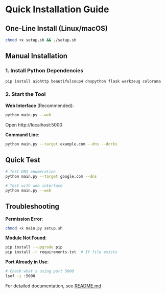 # Quick Installation Guide

## One-Line Install (Linux/macOS)

```bash
chmod +x setup.sh && ./setup.sh
```

## Manual Installation

### 1. Install Python Dependencies
```bash
pip install aiohttp beautifulsoup4 dnspython flask werkzeug colorama
```

### 2. Start the Tool

**Web Interface** (Recommended):
```bash
python main.py --web
```
Open http://localhost:5000

**Command Line**:
```bash
python main.py --target example.com --dns --dorks
```

## Quick Test

```bash
# Test DNS enumeration
python main.py --target google.com --dns

# Test with web interface
python main.py --web
```

## Troubleshooting

**Permission Error**:
```bash
chmod +x main.py setup.sh
```

**Module Not Found**:
```bash
pip install --upgrade pip
pip install -r requirements.txt  # If file exists
```

**Port Already in Use**:
```bash
# Check what's using port 5000
lsof -i :5000
```

For detailed documentation, see [README.md](README.md)